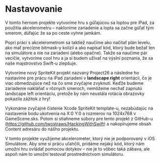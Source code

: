 # Nastavovanie

V tomto hernom projekte vytvoríme hru s gúľajúcou sa loptou pre iPad, za použitia akcelerometru – nakloníme zariadenie a lopta sa začne gúľať tým smerom, dúfajúc že sa po ceste vyhne jamkám.

Popri práci s akcelerometrom sa taktiež naučíme ako načítať plán levelu, ako mať precízne bitmask-y kolízií a ako napísať kód, ktorý bude bežať len na simulátore a nie na zariadení (alebo opačne). Takže sa naučíme pár vecičie, vytvoríme cool hru a ja si budem užívať na výslní poznania, že sa naše majstrovstvo Swift-u zlepšuje.

Vytvoríme nový SpriteKit projekt nazvaný Project26 a následne ho nastavíme pre prácu na iPad zariadení v **landscape right** orientácii, čo je viac obmedzujúce než na čo sme zvyčajne zvyknutí. Keďže budeme zariadenie nakláňať v rôznych smeroch, nemôžeme nechať zapnutú landscape left orientáciu, pretože by nám neustála rotácia obrazovky pokazila zážitok z hry!

Vykonáme zvyčajné čistenie Xcode SpriteKit template-u, nezabúdajúc na nastavenie bodu ukotvenia na X:0 Y:0 a rozmerov na 1024x768 v GameScene.sks. Potom si stiahneme súbory pre tento projekt z GitHub-u (<https://github.com/twostraws/HackingWithSwift>) a nakopírujeme obsah Content adresáru do nášho projektu.

V tomto projekte využijeme akcelerometer, ktorý nie je podporovaný v iOS Simulátore. Aby sme si prácu uľahčili, pridáme nejaký kód, ktorý nám umožní hru ovládať pomocou dotykov – nie je to vôbec taká zábava, ale aspoň nám to umožní testovať prostredníctvom simulátoru.

